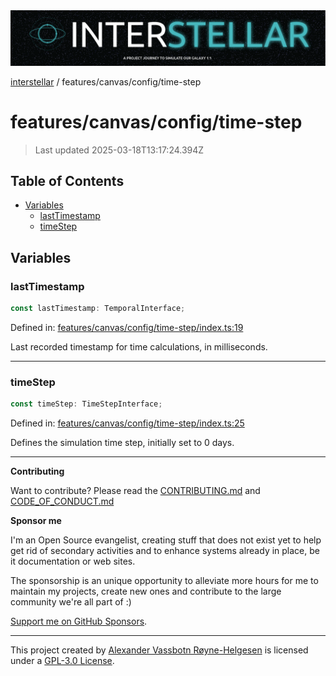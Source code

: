 <div>
  <img alt="SPECCER logo" src="https://raw.githubusercontent.com/phun-ky/interstellar/main/public/interstellar-header.png" style="max-height:120px;" />
</div>

[interstellar](../../../README.md) / features/canvas/config/time-step

# features/canvas/config/time-step

> Last updated 2025-03-18T13:17:24.394Z

## Table of Contents

- [Variables](#variables)
  - [lastTimestamp](#lasttimestamp)
  - [timeStep](#timestep)

## Variables

### lastTimestamp

```ts
const lastTimestamp: TemporalInterface;
```

Defined in:
[features/canvas/config/time-step/index.ts:19](https://github.com/phun-ky/interstellar/blob/main/src/features/canvas/config/time-step/index.ts#L19)

Last recorded timestamp for time calculations, in milliseconds.

---

### timeStep

```ts
const timeStep: TimeStepInterface;
```

Defined in:
[features/canvas/config/time-step/index.ts:25](https://github.com/phun-ky/interstellar/blob/main/src/features/canvas/config/time-step/index.ts#L25)

Defines the simulation time step, initially set to 0 days.

---

**Contributing**

Want to contribute? Please read the
[CONTRIBUTING.md](https://github.com/phun-ky/interstellar/blob/main/CONTRIBUTING.md)
and
[CODE_OF_CONDUCT.md](https://github.com/phun-ky/interstellar/blob/main/CODE_OF_CONDUCT.md)

**Sponsor me**

I'm an Open Source evangelist, creating stuff that does not exist yet to help
get rid of secondary activities and to enhance systems already in place, be it
documentation or web sites.

The sponsorship is an unique opportunity to alleviate more hours for me to
maintain my projects, create new ones and contribute to the large community
we're all part of :)

[Support me on GitHub Sponsors](https://github.com/sponsors/phun-ky).

---

This project created by [Alexander Vassbotn Røyne-Helgesen](http://phun-ky.net)
is licensed under a
[GPL-3.0 License](https://choosealicense.com/licenses/gpl-3.0/).
